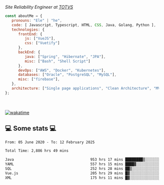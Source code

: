 <p><em>Site Reliability Engineer at <a href="https://www.totvs.com/">TOTVS</a></br>
</em></p>


```javascript
const aboutMe = {
   pronouns: "Ele" | "he",
   code: [ Javascript, Typescript, HTML, CSS, Java, Golang, Python ],
   technologies: {
      frontEnd: {
         js: ["VueJS"],
         css: ["Vuetify"]
      },
      backEnd: {
         java: ["Spring", "Hibernate", "JPA"],
         misc: ["Bash", "Shell Script"]
      },
      devOps: ["AWS", "Docker", "Kubernetes"],
      databases: ["Oracle", "PostgreSQL", "MySQL"],
      misc: ["firebase"],
   },
   architecture: ["Single page applications", "Clean Architecture", "MVC", "Microservices"],
};
```
</br></br>
[![wakatime](https://wakatime.com/badge/user/a3a8ed06-d304-4d6b-bc86-4adc418cdea7.svg)](https://wakatime.com/@a3a8ed06-d304-4d6b-bc86-4adc418cdea7)
<h2>💻 Some stats 💻</h2>

<!--START_SECTION:waka-->

```txt
From: 05 June 2020 - To: 12 February 2025

Total Time: 2,886 hrs 49 mins

Java                                   953 hrs 17 mins ████████▒░░░░░░░░░░░░░░░░   33.02 %
YAML                                   557 hrs 15 mins ████▓░░░░░░░░░░░░░░░░░░░░   19.30 %
SQL                                    252 hrs 28 mins ██▒░░░░░░░░░░░░░░░░░░░░░░   08.75 %
Vue.js                                 205 hrs 29 mins █▓░░░░░░░░░░░░░░░░░░░░░░░   07.12 %
XML                                    175 hrs 11 mins █▓░░░░░░░░░░░░░░░░░░░░░░░   06.07 %
```

<!--END_SECTION:waka-->
